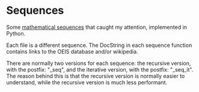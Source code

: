 # Sequences

Some [mathematical sequences](https://en.wikipedia.org/wiki/Sequence) that caught my attention, implemented in Python.

Each file is a different sequence. The DocString in each sequence function contains links to the OEIS database and/or wikipedia.

There are normally two versions for each sequence: the recursive version, with the postfix: "_seq", and the iterative version, with the postfix: "_seq_it". The reason behind this is that the recursive version is normally easier to understand, while the recursive version is much less performant.
